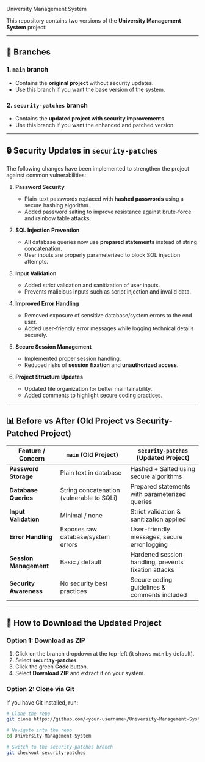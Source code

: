 University Management System

This repository contains two versions of the **University Management System** project:

---

## 📌 Branches

### 1. `main` branch 
- Contains the **original project** without security updates.
- Use this branch if you want the base version of the system.

### 2. `security-patches` branch
- Contains the **updated project with security improvements**.
- Use this branch if you want the enhanced and patched version.

---

## 🔒 Security Updates in `security-patches`

The following changes have been implemented to strengthen the project against common vulnerabilities:

1. **Password Security**
   - Plain-text passwords replaced with **hashed passwords** using a secure hashing algorithm.
   - Added password salting to improve resistance against brute-force and rainbow table attacks.

2. **SQL Injection Prevention**
   - All database queries now use **prepared statements** instead of string concatenation.
   - User inputs are properly parameterized to block SQL injection attempts.

3. **Input Validation**
   - Added strict validation and sanitization of user inputs.
   - Prevents malicious inputs such as script injection and invalid data.

4. **Improved Error Handling**
   - Removed exposure of sensitive database/system errors to the end user.
   - Added user-friendly error messages while logging technical details securely.

5. **Secure Session Management**
   - Implemented proper session handling.
   - Reduced risks of **session fixation** and **unauthorized access**.

6. **Project Structure Updates**
   - Updated file organization for better maintainability.
   - Added comments to highlight secure coding practices.

---

## 📊 Before vs After (Old Project vs Security-Patched Project)

| Feature / Concern         | `main` (Old Project)                            | `security-patches` (Updated Project)                  |
|----------------------------|------------------------------------------------|------------------------------------------------------|
| **Password Storage**       | Plain text in database                         | Hashed + Salted using secure algorithms              |
| **Database Queries**       | String concatenation (vulnerable to SQLi)      | Prepared statements with parameterized queries       |
| **Input Validation**       | Minimal / none                                 | Strict validation & sanitization applied             |
| **Error Handling**         | Exposes raw database/system errors             | User-friendly messages, secure error logging         |
| **Session Management**     | Basic / default                                | Hardened session handling, prevents fixation attacks |
| **Security Awareness**     | No security best practices                     | Secure coding guidelines & comments included         |

---

## 🔽 How to Download the Updated Project

### Option 1: Download as ZIP
1. Click on the branch dropdown at the top-left (it shows `main` by default).
2. Select **`security-patches`**.
3. Click the green **Code** button.
4. Select **Download ZIP** and extract it on your system.

### Option 2: Clone via Git
If you have Git installed, run:

```bash
# Clone the repo
git clone https://github.com/<your-username>/University-Management-System.git

# Navigate into the repo
cd University-Management-System

# Switch to the security-patches branch
git checkout security-patches
